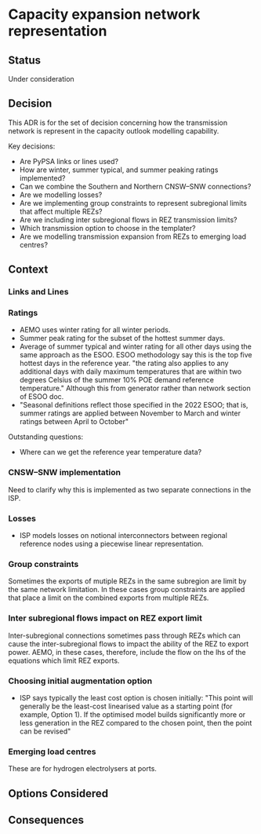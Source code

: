 
# Capacity expansion network representation

## Status
Under consideration

## Decision
This ADR is for the set of decision concerning how the transmission network is represent in the capacity outlook 
modelling capability.

Key decisions:

- Are PyPSA links or lines used?
- How are winter, summer typical, and summer peaking ratings implemented?
- Can we combine the Southern and Northern CNSW–SNW connections?
- Are we modelling losses?
- Are we implementing group constraints to represent subregional limits that affect multiple REZs?
- Are we including inter subregional flows in REZ transmission limits?
- Which transmission option to choose in the templater?
- Are we modelling transmission expansion from REZs to emerging load centres?

## Context

### Links and Lines

### Ratings

- AEMO uses winter rating for all winter periods.
- Summer peak rating for the subset of the hottest summer days.
- Average of summer typical and winter rating for all other days using the same approach as the ESOO. ESOO 
  methodology say this is the top five hottest days in the reference year. "the rating also applies to any additional 
  days with daily maximum temperatures that are within two degrees Celsius of the summer 10% POE demand reference 
  temperature." Although this from generator rather than network section of ESOO doc.
- "Seasonal definitions reflect those specified in the 2022 ESOO; that is, summer ratings are applied between November 
  to March and winter ratings between April to October"

Outstanding questions:

- Where can we get the reference year temperature data?

### CNSW–SNW implementation

Need to clarify why this is implemented as two separate connections in the ISP.

### Losses

- ISP models losses on notional interconnectors between regional reference nodes using a piecewise linear 
  representation.

### Group constraints

Sometimes the exports of mutiple REZs in the same subregion are limit by the same network limitation. In these cases
group constraints are applied that place a limit on the combined exports from multiple REZs.

### Inter subregional flows impact on REZ export limit

Inter-subregional connections sometimes pass through REZs which can cause the inter-subregional flows to impact the 
ability of the REZ to export power. AEMO, in these cases, therefore, include the flow on the lhs of the equations
which limit REZ exports.

### Choosing initial augmentation option

- ISP says typically the least cost option is chosen initially: "This point will generally be the
  least-cost linearised value as a starting point (for example, Option 1). If the optimised model builds significantly
  more or less generation in the REZ compared to the chosen point, then the point can be revised"

### Emerging load centres 

These are for hydrogen electrolysers at ports.

## Options Considered

## Consequences